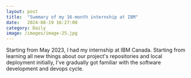 ```yaml
---
layout: post
title:  "Summary of my 16-month internship at IBM"
date:   2024-08-19 16:27:00
category: Daily
image: /images/image-25.jpg
---
```


Starting from May 2023, I had my internship at IBM Canada. Starting from learning all new things about our project's repositories and local deployment initially, I've gradually got familiar with the software development and devops cycle.